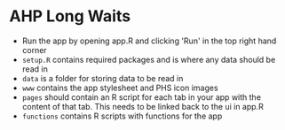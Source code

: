 # AHP Long Waits

* Run the app by opening app.R and clicking 'Run' in the top right hand corner
* `setup.R` contains required packages and is where any data should be read in
* `data` is a folder for storing data to be read in
* `www` contains the app stylesheet and PHS icon images
* `pages` should contain an R script for each tab in your app with the content of that tab. This needs to be linked back to the ui in app.R
* `functions` contains R scripts with functions for the app

